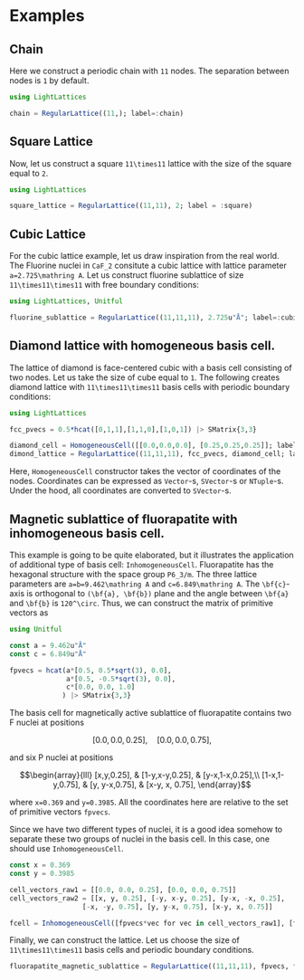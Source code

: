 # Examples

## Chain
Here we construct a periodic chain with ``11`` nodes. The separation between nodes is ``1`` by default.
```julia
using LightLattices

chain = RegularLattice((11,); label=:chain)
```

## Square Lattice
Now, let us construct a square ``11\times11`` lattice with the size of the square equal to ``2``.
```julia
using LightLattices

square_lattice = RegularLattice((11,11), 2; label = :square)
```

## Cubic Lattice
For the cubic lattice example, let us draw inspiration from the real world.
The Fluorine nuclei in ``CaF_2`` consitute a cubic lattice with lattice parameter ``a=2.725\mathring A``.
Let us construct fluorine sublattice of size ``11\times11\times11`` with free boundary conditions:
```julia
using LightLattices, Unitful

fluorine_sublattice = RegularLattice((11,11,11), 2.725u"Å"; label=:cubic, periodic=false)
```

## Diamond lattice with homogeneous basis cell.
The lattice of diamond is face-centered cubic with a basis cell consisting of two nodes.
Let us take the size of cube equal to `1`. The following creates diamond lattice with ``11\times11\times11`` basis cells with periodic boundary conditions:
```julia
using LightLattices

fcc_pvecs = 0.5*hcat([0,1,1],[1,1,0],[1,0,1]) |> SMatrix{3,3}

diamond_cell = HomogeneousCell([[0.0,0.0,0.0], [0.25,0.25,0.25]]; label = :diamond)
dimond_lattice = RegularLattice((11,11,11), fcc_pvecs, diamond_cell; label=:fcc)
```
Here, `HomogeneousCell` constructor takes the vector of coordinates of the nodes.
Coordinates can be expressed as `Vector`-s, `SVector`-s or `NTuple`-s. Under the hood, all coordinates are converted to `SVector`-s.

## Magnetic sublattice of fluorapatite with inhomogeneous basis cell.
This example is going to be quite elaborated, but it illustrates the application of additional type of basis cell: `InhomogeneousCell`.
Fluorapatite has the hexagonal structure with the space group ``P6_3/m``. The three lattice parameters are ``a=b=9.462\mathring A`` and ``c=6.849\mathring A``.
The ``\bf{c}``-axis is orthogonal to ``(\bf{a}, \bf{b})`` plane and the angle between ``\bf{a}`` and ``\bf{b}`` is ``120^\circ``.
Thus, we can construct the matrix of primitive vectors as
```julia
using Unitful

const a = 9.462u"Å"
const c = 6.849u"Å"

fpvecs = hcat(a*[0.5, 0.5*sqrt(3), 0.0],
              a*[0.5, -0.5*sqrt(3), 0.0],
              c*[0.0, 0.0, 1.0]
             ) |> SMatrix{3,3}
```
The basis cell for magnetically active sublattice of fluorapatite contains two F nuclei at positions
```math
[0.0,0.0,0.25],\quad [0.0,0.0,0.75],
```
and six P nuclei at positions
```math
\begin{array}{lll}
[x,y,0.25], & [1-y,x-y,0.25], & [y-x,1-x,0.25],\\
[1-x,1-y,0.75], & [y, y-x,0.75], & [x-y, x, 0.75],
\end{array}
```
where ``x=0.369`` and ``y=0.3985``. All the coordinates here are relative to the set of primitive vectors `fpvecs`.

Since we have two different types of nuclei, it is a good idea somehow to separate these two groups of nuclei in the basis cell. In this case, one should use `InhomogeneousCell`.
```julia
const x = 0.369
const y = 0.3985

cell_vectors_raw1 = [[0.0, 0.0, 0.25], [0.0, 0.0, 0.75]]
cell_vectors_raw2 = [[x, y, 0.25], [-y, x-y, 0.25], [y-x, -x, 0.25],
                  [-x, -y, 0.75], [y, y-x, 0.75], [x-y, x, 0.75]]

fcell = InhomogeneousCell([fpvecs*vec for vec in cell_vectors_raw1], [fpvecs*vec for vec in cell_vectors_raw2]; label = :fluorapatite_magnetic)
```
Finally, we can construct the lattice. Let us choose the size of ``11\times11\times11`` basis cells and periodic boundary conditions.
```julia
fluorapatite_magnetic_sublattice = RegularLattice((11,11,11), fpvecs, fcell; label = :hexagonal)
```
